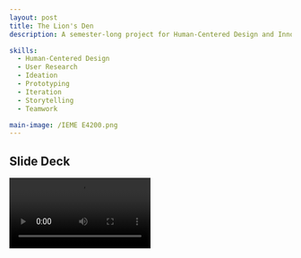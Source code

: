 ```yaml
---
layout: post
title: The Lion's Den
description: A semester-long project for Human-Centered Design and Innovation with Professor Harry West. As a class, we were tasked with designing the experience of a new engineering building at Columbia University.

skills:
  - Human-Centered Design
  - User Research
  - Ideation
  - Prototyping
  - Iteration
  - Storytelling
  - Teamwork

main-image: /IEME E4200.png
---
```


## Slide Deck
<video width="50%" height="auto" controls>
  <source src="/_projects/IEME E4200.mp4" type="video/mp4">
</video>
